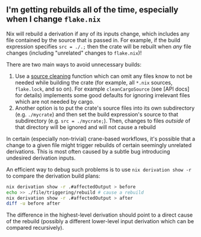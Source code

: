 ## I'm getting rebuilds all of the time, especially when I change `flake.nix`

Nix will rebuild a derivation if any of its inputs change, which includes any
file contained by the source that is passed in. For example, if the build
expression specifies `src = ./.;` then the crate will be rebuilt when _any_ file
changes (including "unrelated" changes to `flake.nix`)!

There are two main ways to avoid unnecessary builds:

1. Use a [source cleaning] function which can omit any files know to not be
   needed while building the crate (for example, all `*.nix` sources,
   `flake.lock`, and so on). For example `cleanCargoSource` (see [API docs] for
   details) implements some good defaults for ignoring irrelevant files which
   are not needed by cargo.
1. Another option is to put the crate's source files into its own subdirectory
   (e.g. `./mycrate`) and then set the build expression's source to that
   subdirectory (e.g. `src = ./mycrate;`). Then, changes to files _outside_ of
   that directory will be ignored and will not cause a rebuild

In certain (especially non-trivial) crane-based workflows, it's possible that
a change to a given file might trigger rebuilds of certain seemingly unrelated derivations.
This is most often caused by a subtle bug introducing undesired derivation inputs.

An efficient way to debug such problems is to use `nix derivation show -r` to compare the derivation build plans:

```sh
nix derivation show -r .#affectedOutput > before
echo >> ./file/triggering/rebuild # cause a rebuild
nix derivation show -r .#affectedOutput > after
diff -u before after
```

The difference in the highest-level derivation should point to a direct cause of the rebuild (possibly a different lower-level input derivation which can be compared recursively).



[source cleaning]: https://nixos.org/manual/nixpkgs/unstable/#sec-functions-library-sources
